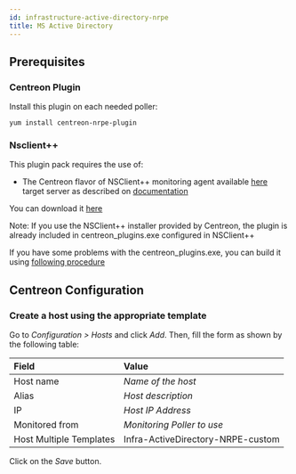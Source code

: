 ```yaml
---
id: infrastructure-active-directory-nrpe
title: MS Active Directory
---
```


## Prerequisites

### Centreon Plugin

Install this plugin on each needed poller:

``` shell
yum install centreon-nrpe-plugin
```

### Nsclient++

This plugin pack requires the use of:

  - The Centreon flavor of NSClient++ monitoring agent available [here](https://github.com/centreon/centreon-nsclient-build/releases)
    target server as described on
    [documentation](http://documentation.centreon.com)

You can download it
[here](https://github.com/centreon/centreon-nsclient-build/releases)

Note: If you use the NSClient++ installer provided by Centreon, the plugin is
already included in centreon\_plugins.exe configured in NSClient++

If you have some problems with the centreon\_plugins.exe, you can build it using
[following
procedure](https://github.com/centreon/centreon-nsclient-build#centreon-nsclient-build)

## Centreon Configuration

### Create a host using the appropriate template

Go to *Configuration \> Hosts* and click *Add*. Then, fill the form as shown by
the following table:

| Field                                | Value                             |
| :----------------------------------- | :-------------------------------- |
| Host name                            | *Name of the host*                |
| Alias                                | *Host description*                |
| IP                                   | *Host IP Address*                 |
| Monitored from                       | *Monitoring Poller to use*        |
| Host Multiple Templates              | Infra-ActiveDirectory-NRPE-custom |

Click on the *Save* button.
